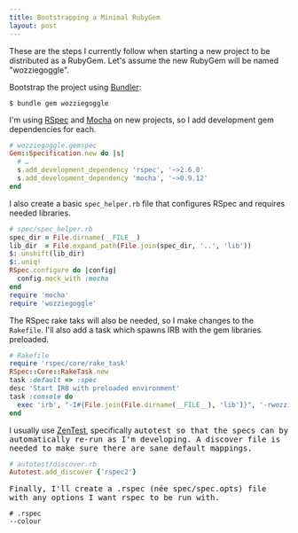 ```yaml
---
title: Bootstrapping a Minimal RubyGem
layout: post
---
```


These are the steps I currently follow when starting a new project to be
distributed as a RubyGem. Let's assume the new RubyGem will be named
"wozziegoggle".

Bootstrap the project using [Bundler](http://gembundler.com/):

```
$ bundle gem wozziegoggle
```

I'm using [RSpec](http://relishapp.com/rspec) and
[Mocha](http://mocha.rubyforge.org) on new projects, so I add
development gem dependencies for each.

```ruby
# wozziegoggle.gemspec
Gem::Specification.new do |s|
  # …
  s.add_development_dependency 'rspec', '~>2.6.0'
  s.add_development_dependency 'mocha', '~>0.9.12'
end
```

I also create a basic <code>spec_helper.rb</code> file that
configures RSpec and requires needed libraries.

```ruby
# spec/spec_helper.rb
spec_dir = File.dirname(__FILE__)
lib_dir  = File.expand_path(File.join(spec_dir, '..', 'lib'))
$:.unshift(lib_dir)
$:.uniq!
RSpec.configure do |config|
  config.mock_with :mocha
end
require 'mocha'
require 'wozziegoggle'
```

The RSpec rake taks will also be needed, so I make changes to the
<code>Rakefile</code>. I'll also add a task which spawns IRB with the
gem libraries preloaded.

```ruby
# Rakefile
require 'rspec/core/rake_task'
RSpec::Core::RakeTask.new
task :default => :spec
desc 'Start IRB with preloaded environment'
task :console do
  exec 'irb', "-I#{File.join(File.dirname(__FILE__), 'lib')}", '-rwozziegoggle'
end
```

I usually use
[ZenTest](http://www.zenspider.com/ZSS/Products/ZenTest/), specifically
<tt>autotest</ttt> so that the specs can by automatically re-run as
I'm developing. A discover file is needed to make sure there are sane
default mappings.

```ruby
# autotest/discover.rb
Autotest.add_discover {'rspec2'}
```

Finally, I'll create a <tt>.rspec</tt> (née
<tt>spec/spec.opts</tt>) file with any options I want
<tt>rspec</tt> to be run with.

```
# .rspec
--colour
```
